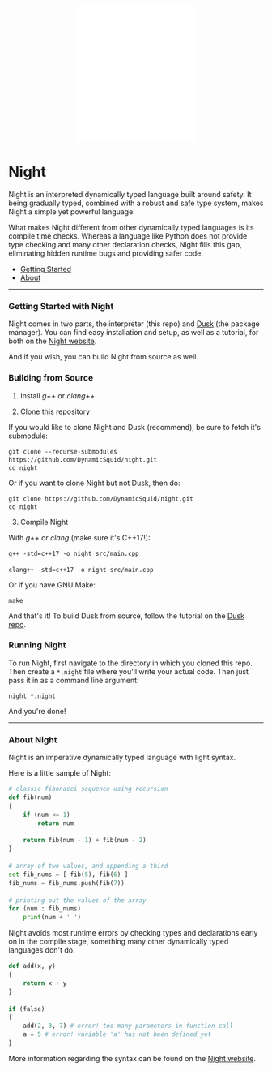<p align="center">
  <img src="https://github.com/DynamicSquid/night/blob/master/docs/media/night-logo-black.png"/>
</p>

# Night

Night is an interpreted dynamically typed language built around safety. It being gradually typed, combined with a robust and safe type system, makes Night a simple yet powerful language.

What makes Night different from other dynamically typed languages is its compile time checks. Whereas a language like Python does not provide type checking and many other declaration checks, Night fills this gap, eliminating hidden runtime bugs and providing safer code.

* [Getting Started](#getting-started-with-night)
* [About](#about-night)

---

### Getting Started with Night

Night comes in two parts, the interpreter (this repo) and [Dusk](https://github.com/firefish111/dusk) (the package manager). You can find easy installation and setup, as well as a tutorial, for both on the [Night website](https://night-website.dynamicsquid.repl.co/index.html).

And if you wish, you can build Night from source as well.

### Building from Source

1. Install *g++* or *clang++*

2. Clone this repository

If you would like to clone Night and Dusk (recommend), be sure to fetch it's submodule:

```
git clone --recurse-submodules https://github.com/DynamicSquid/night.git
cd night
```

Or if you want to clone Night but not Dusk, then do:

```
git clone https://github.com/DynamicSquid/night.git
cd night
```

3. Compile Night

With *g++* or *clang* (make sure it's C++17!):

```
g++ -std=c++17 -o night src/main.cpp

clang++ -std=c++17 -o night src/main.cpp
```

Or if you have GNU Make:

```
make
```

And that's it! To build Dusk from source, follow the tutorial on the [Dusk repo](https://github.com/firefish111/dusk).

### Running Night

To run Night, first navigate to the directory in which you cloned this repo. Then create a `*.night` file where you'll write your actual code. Then just pass it in as a command line argument:

```
night *.night
```

And you're done!

---

### About Night

Night is an imperative dynamically typed language with light syntax.

Here is a little sample of Night:

```py
# classic fibonacci sequence using recursion
def fib(num)
{
    if (num <= 1)
        return num

    return fib(num - 1) + fib(num - 2)
}

# array of two values, and appending a third
set fib_nums = [ fib(5), fib(6) ]
fib_nums = fib_nums.push(fib(7))

# printing out the values of the array
for (num : fib_nums)
    print(num + ' ')
```

Night avoids most runtime errors by checking types and declarations early on in the compile stage, something many other dynamically typed languages don't do.

```py
def add(x, y)
{
    return x + y
}

if (false)
{
    add(2, 3, 7) # error! too many parameters in function call
    a = 5 # error! variable 'a' has not been defined yet
}
```

More information regarding the syntax can be found on the [Night website](https://night-website.dynamicsquid.repl.co/html/reference.html).
